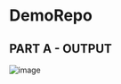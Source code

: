 # DemoRepo

## PART A - OUTPUT

![image](https://github.com/Joshua-David1/DemoRepo/assets/69303816/e0fc4815-37cf-4c0a-8662-f618fca5c6e1)
